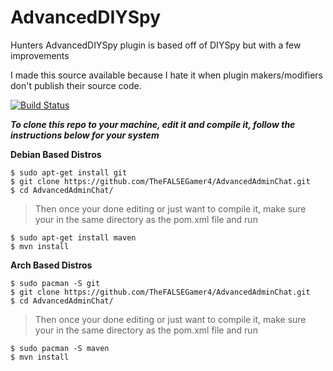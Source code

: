 # AdvancedDIYSpy
Hunters AdvancedDIYSpy plugin is based off of DIYSpy but with a few improvements

I made this source available because I hate it when plugin makers/modifiers don't publish their source code. 

[![Build Status](http://img.shields.io/travis/badges/badgerbadgerbadger.svg?style=flat-square)](https://travis-ci.org/badges/badgerbadgerbadger)

***To clone this repo to your machine, edit it and compile it, follow the instructions below for your system***


**Debian Based Distros**

```shell
$ sudo apt-get install git
$ git clone https://github.com/TheFALSEGamer4/AdvancedAdminChat.git
$ cd AdvancedAdminChat/
```
> Then once your done editing or just want to compile it, make sure your in the same directory as the pom.xml file and run
```shell
$ sudo apt-get install maven
$ mvn install
```

**Arch Based Distros**

```shell
$ sudo pacman -S git
$ git clone https://github.com/TheFALSEGamer4/AdvancedAdminChat.git
$ cd AdvancedAdminChat/
```
> Then once your done editing or just want to compile it, make sure your in the same directory as the pom.xml file and run
```shell
$ sudo pacman -S maven
$ mvn install
```
